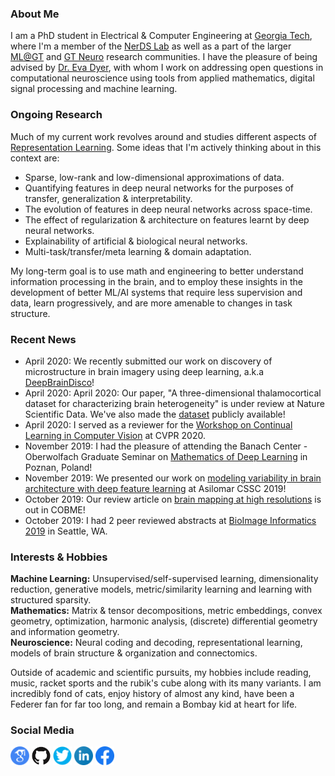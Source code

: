 ### About Me

I am a PhD student in Electrical & Computer Engineering at [Georgia Tech](https://www.gatech.edu/), where I'm a member of the [NerDS Lab](https://dyerlab.gatech.edu/) as well as a part of the larger [ML@GT](https://ml.gatech.edu/) and [GT Neuro](https://neuro.gatech.edu/) research communities. I have the pleasure of being advised by [Dr. Eva Dyer](https://bme.gatech.edu/bme/faculty/Eva-Dyer), with whom I work on addressing open questions in computational neuroscience using tools from applied mathematics, digital signal processing and machine learning.

### Ongoing Research

Much of my current work revolves around and studies different aspects of [Representation Learning](https://arxiv.org/abs/1206.5538).
Some ideas that I'm actively thinking about in this context are:
- Sparse, low-rank and low-dimensional approximations of data.
- Quantifying features in deep neural networks for the purposes of transfer, generalization & interpretability.
- The evolution of features in deep neural networks across space-time.
- The effect of regularization & architecture on features learnt by deep neural networks.
- Explainability of artificial & biological neural networks.
- Multi-task/transfer/meta learning & domain adaptation.

My long-term goal is to use math and engineering to better understand information processing in the brain, and to employ these insights in the development of better ML/AI systems that require less supervision and data, learn progressively, and are more amenable to changes in task structure.

### Recent News

- April 2020: We recently submitted our work on discovery of microstructure in brain imagery using deep learning, a.k.a <a href="https://nerdslab.github.io/deepbraindisco/" target="_blank">DeepBrainDisco</a>!
- April 2020: April 2020: Our paper, "A three-dimensional thalamocortical dataset for characterizing brain heterogeneity" is under review at Nature Scientific Data. We've also made the <a href="http://bossdb.org/project/prasad2020" target="_blank">dataset</a> publicly available!
- April 2020: I served as a reviewer for the <a href="https://sites.google.com/view/clvision2020" target="_blank">Workshop on Continual Learning in Computer Vision</a> at CVPR 2020.
- November 2019: I had the pleasure of attending the Banach Center - Oberwolfach Graduate Seminar on <a href="https://www.mfo.de/occasion/1947a" target="_blank">Mathematics of Deep Learning</a> in Poznan, Poland!
- November 2019: We presented our work on <a href="https://ieeexplore.ieee.org/document/9048805" target="_blank">modeling variability in brain architecture with deep feature learning</a> at Asilomar CSSC 2019!
- October 2019: Our review article on <a href="https://www.sciencedirect.com/science/article/pii/S2468451119300625" target="_blank">brain mapping at high resolutions</a> is out in COBME!
- October 2019: I had 2 peer reviewed abstracts at <a href="https://alleninstitute.org/media/filer_public/38/be/38be5b2f-e678-45c0-9608-069116238488/bioimage2019_fullprogram_asof96.pdf" target="_blank">BioImage Informatics 2019</a> in Seattle, WA.

### Interests & Hobbies

**Machine Learning:** Unsupervised/self-supervised learning, dimensionality reduction, generative models, metric/similarity learning and learning with structured sparsity.<br>
**Mathematics:** Matrix & tensor decompositions, metric embeddings, convex geometry, optimization, harmonic analysis, (discrete) differential geometry and information geometry.<br>
**Neuroscience:** Neural coding and decoding, representational learning, models of brain structure & organization and connectomics.

Outside of academic and scientific pursuits, my hobbies include reading, music, racket sports and the rubik's cube along with its many variants. I am incredibly fond of cats, enjoy history of almost any kind, have been a Federer fan for far too long, and remain a Bombay kid at heart for life.

<!--
### Curriculum Vitae
<p float="left">
<a href="https://bit.ly/3bTpPf2"><img src="/images/cv_logo_clipart_bg_trans.png" height="60" width="60" /></a>
</p>
-->

### Social Media
<p float="left">
<a href="https://scholar.google.com/citations?user=wyXqxjwAAAAJ&hl=en"><img src="/images/google-scholar-logo.png" height="30" width="30" /></a>
<a href="https://github.com/AishwaryaHB"><img src="/images/GitHub-logo-crop.png" height="30" width="30" /></a>
<a href="https://twitter.com/Iishiiyaa"><img src="/images/twitter-logo-2.png" height="30" width="30" /></a>
<a href="https://www.linkedin.com/in/aishwaryahb"><img src="/images/linkedin-logo-2.png" height="30" width="30" /></a>
<a href="https://www.facebook.com/aishvarrya/"><img src="/images/facebook-logo-2019.png" height="30" width="30" /></a>
</p>
